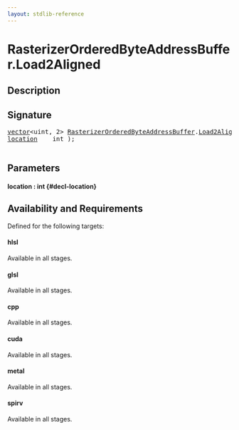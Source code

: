 ```yaml
---
layout: stdlib-reference
---
```


# RasterizerOrderedByteAddressBuffer\.Load2Aligned

## Description





## Signature 

<pre>
<a href="/stdlib-reference/types/vector/index" class="code_type">vector</a>&lt;uint, 2&gt; <a href="/stdlib-reference/types/RasterizerOrderedByteAddressBuffer/index" class="code_type">RasterizerOrderedByteAddressBuffer</a>.<a href="/stdlib-reference/types/RasterizerOrderedByteAddressBuffer/Load2Aligned">Load2Aligned</a>(
<a href="/stdlib-reference/types/RasterizerOrderedByteAddressBuffer/Load2Aligned#decl-location" class="code_param">location</a>    int );

</pre>

## Parameters

#### location  : int {#decl-location}

## Availability and Requirements

Defined for the following targets:

#### hlsl
Available in all stages.

#### glsl
Available in all stages.

#### cpp
Available in all stages.

#### cuda
Available in all stages.

#### metal
Available in all stages.

#### spirv
Available in all stages.



